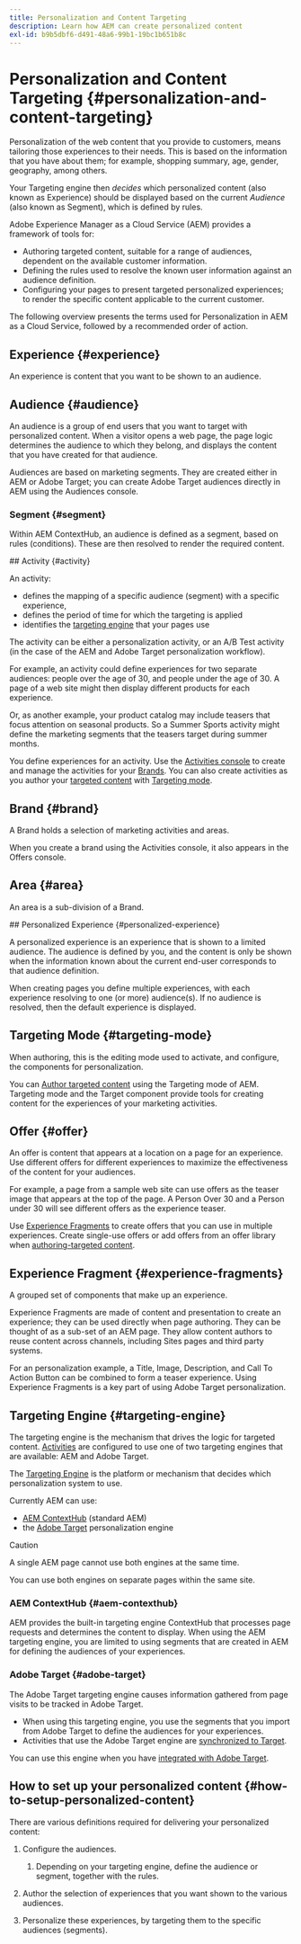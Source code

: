 ```yaml
---
title: Personalization and Content Targeting
description: Learn how AEM can create personalized content
exl-id: b9b5dbf6-d491-48a6-99b1-19bc1b651b8c
---
```

# Personalization and Content Targeting {#personalization-and-content-targeting}

Personalization of the web content that you provide to customers, means tailoring those experiences to their needs. This is based on the information that you have about them; for example, shopping summary, age, gender, geography, among others. 

Your Targeting engine then *decides* which personalized content (also known as Experience) should be displayed based on the current *Audience* (also known as Segment), which is defined by rules. 

Adobe Experience Manager as a Cloud Service (AEM) provides a framework of tools for:

* Authoring targeted content, suitable for a range of audiences, dependent on the available customer information.
* Defining the rules used to resolve the known user information against an audience definition.
* Configuring your pages to present targeted personalized experiences; to render the specific content applicable to the current customer.

The following overview presents the terms used for Personalization in AEM as a Cloud Service, followed by a recommended order of action.

## Experience {#experience}

An experience is content that you want to be shown to an audience.

## Audience {#audience}

An audience is a group of end users that you want to target with personalized content. When a visitor opens a web page, the page logic determines the audience to which they belong, and displays the content that you have created for that audience.

Audiences are based on marketing segments. They are created either in AEM or Adobe Target; you can create Adobe Target audiences directly in AEM using the Audiences console. 

### Segment {#segment}

Within AEM ContextHub, an audience is defined as a segment, based on rules (conditions). These are then resolved to render the required content.

## Activity {#activity}

An activity:

* defines the mapping of a specific audience (segment) with a specific experience, 
* defines the period of time for which the targeting is applied
* identifies the [targeting engine](#targeting-engine) that your pages use

The activity can be either a personalization activity, or an A/B Test activity (in the case of the AEM and Adobe Target personalization workflow).

For example, an activity could define experiences for two separate audiences: people over the age of 30, and people under the age of 30. A page of a web site might then display different products for each experience.

Or, as another example, your product catalog may include teasers that focus attention on seasonal products. So a Summer Sports activity might define the marketing segments that the teasers target during summer months.

You define experiences for an activity. Use the [Activities console](/help/sites-cloud/authoring/personalization/activities.md) to create and manage the activities for your [Brands](#brand). You can also create activities as you author your [targeted content](/help/sites-cloud/authoring/personalization/targeted-content.md) with [Targeting mode](/help/sites-cloud/authoring/personalization/targeted-content.md#adding-and-removing-experiences-using-targeting-mode).

## Brand {#brand}

A Brand holds a selection of marketing activities and areas.

When you create a brand using the Activities console, it also appears in the Offers console.

## Area {#area}

An area is a sub-division of a Brand.

## Personalized Experience {#personalized-experience}

A personalized experience is an experience that is shown to a limited audience. The audience is defined by you, and the content is only be shown when the information known about the current end-user corresponds to that audience definition. 

When creating pages you define multiple experiences, with each experience resolving to one (or more) audience(s). If no audience is resolved, then the default experience is displayed.

## Targeting Mode {#targeting-mode}

When authoring, this is the editing mode used to activate, and configure, the components for personalization.

You can [Author targeted content](/help/sites-cloud/authoring/personalization/targeted-content.md) using the Targeting mode of AEM. Targeting mode and the Target component provide tools for creating content for the experiences of your marketing activities.

## Offer {#offer}

<!-- not clear - needs clarification -->

An offer is content that appears at a location on a page for an experience. Use different offers for different experiences to maximize the effectiveness of the content for your audiences.

For example, a page from a sample web site can use offers as the teaser image that appears at the top of the page. A Person Over 30 and a Person under 30 will see different offers as the experience teaser.

Use [Experience Fragments](/help/sites-cloud/authoring/fundamentals/experience-fragments.md#personalization-experience-fragment) to create offers that you can use in multiple experiences. Create single-use offers or add offers from an offer library when [authoring-targeted content](/help/sites-cloud/authoring/personalization/targeted-content.md).

## Experience Fragment {#experience-fragments}

A grouped set of components that make up an experience. 

Experience Fragments are made of content and presentation to create an experience; they can be used directly when page authoring. They can be thought of as a sub-set of an AEM page. They allow content authors to reuse content across channels, including Sites pages and third party systems.  

For an personalization example, a Title, Image, Description, and Call To Action Button can be combined to form a teaser experience. Using Experience Fragments is a key part of using Adobe Target personalization.

## Targeting Engine {#targeting-engine}

The targeting engine is the mechanism that drives the logic for targeted content. [Activities](/help/sites-cloud/authoring/personalization/activities.md) are configured to use one of two targeting engines that are available: AEM and Adobe Target.

The [Targeting Engine](#targeting-engine) is the platform or mechanism that decides which personalization system to use. 

Currently AEM can use:

* [AEM ContextHub](#aem-contexthub) (standard AEM)
* the [Adobe Target](#adobe-target) personalization engine

>[!CAUTION]
>
>A single AEM page cannot use both engines at the same time.
>
>You can use both engines on separate pages within the same site.

### AEM ContextHub {#aem-contexthub}

AEM provides the built-in targeting engine ContextHub that processes page requests and determines the content to display. When using the AEM targeting engine, you are limited to using segments that are created in AEM for defining the audiences of your experiences.

### Adobe Target {#adobe-target}

The Adobe Target targeting engine causes information gathered from page visits to be tracked in Adobe Target.

* When using this targeting engine, you use the segments that you import from Adobe Target to define the audiences for your experiences.
* Activities that use the Adobe Target engine are [synchronized to Target](/help/sites-cloud/authoring/personalization/activities.md#synchronizing-activities-with-adobe-target).

You can use this engine when you have [integrated with Adobe Target](/help/sites-cloud/integrating/integration-adobe-target-ims.md).

## How to set up your personalized content {#how-to-setup-personalized-content}

There are various definitions required for delivering your personalized content:

1. Configure the audiences.

   1. Depending on your targeting engine, define the audience or segment, together with the rules.

1. Author the selection of experiences that you want shown to the various audiences.

1. Personalize these experiences, by targeting them to the specific audiences (segments).
